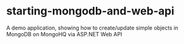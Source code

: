 starting-mongodb-and-web-api
============================

A demo application, showing how to create/update simple objects in MongoDB on MongoHQ via ASP.NET Web API
